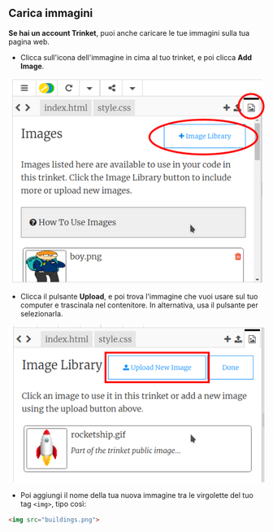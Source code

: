 ## Carica immagini

**Se hai un account Trinket**, puoi anche caricare le tue immagini sulla tua pagina web.

+ Clicca sull'icona dell'immagine in cima al tuo trinket, e poi clicca **Add Image**.

![screenshot](images/story-upload.png)

+ Clicca il pulsante **Upload**, e poi trova l'immagine che vuoi usare sul tuo computer e trascinala nel contenitore. In alternativa, usa il pulsante per selezionarla.

![Upload](images/upload-image.png)

+ Poi aggiungi il nome della tua nuova immagine tra le virgolette del tuo tag `<img>`, tipo così:

```html
<img src="buildings.png">
```